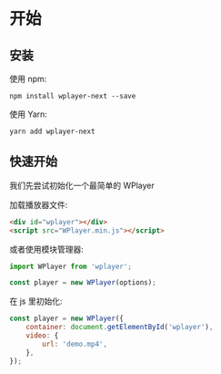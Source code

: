 # 开始

## 安装

使用 npm:
```
npm install wplayer-next --save
```

使用 Yarn:
```
yarn add wplayer-next
```

## 快速开始

我们先尝试初始化一个最简单的 WPlayer

加载播放器文件:

```html
<div id="wplayer"></div>
<script src="WPlayer.min.js"></script>
```

或者使用模块管理器:

```js
import WPlayer from 'wplayer';

const player = new WPlayer(options);
```

在 js 里初始化:

```js
const player = new WPlayer({
    container: document.getElementById('wplayer'),
    video: {
        url: 'demo.mp4',
    },
});
```